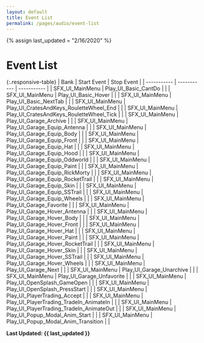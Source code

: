 ```yaml
---
layout: default
title: Event List
permalink: /pages/audio/event-list
---
```

{% assign last_updated = "2/16/2020" %}
# Event List

{:.responsive-table}
| Bank | Start Event | Stop Event |
| ----------- | ----------- | ----------- |
| SFX_UI_MainMenu | Play_UI_Basic_CantDo | |
| SFX_UI_MainMenu | Play_UI_Basic_Hover | |
| SFX_UI_MainMenu | Play_UI_Basic_NextTab | |
| SFX_UI_MainMenu | Play_UI_CratesAndKeys_RouletteWheel_End | |
| SFX_UI_MainMenu | Play_UI_CratesAndKeys_RouletteWheel_Tick | |
| SFX_UI_MainMenu | Play_UI_Garage_Archive | |
| SFX_UI_MainMenu | Play_UI_Garage_Equip_Antenna | |
| SFX_UI_MainMenu | Play_UI_Garage_Equip_Body | |
| SFX_UI_MainMenu | Play_UI_Garage_Equip_Front | |
| SFX_UI_MainMenu | Play_UI_Garage_Equip_Hat | |
| SFX_UI_MainMenu | Play_UI_Garage_Equip_Hood | |
| SFX_UI_MainMenu | Play_UI_Garage_Equip_Oddworld | |
| SFX_UI_MainMenu | Play_UI_Garage_Equip_Paint | |
| SFX_UI_MainMenu | Play_UI_Garage_Equip_RickMorty | |
| SFX_UI_MainMenu | Play_UI_Garage_Equip_RocketTrail | |
| SFX_UI_MainMenu | Play_UI_Garage_Equip_Skin | |
| SFX_UI_MainMenu | Play_UI_Garage_Equip_SSTrail | |
| SFX_UI_MainMenu | Play_UI_Garage_Equip_Wheels | |
| SFX_UI_MainMenu | Play_UI_Garage_Favorite | |
| SFX_UI_MainMenu | Play_UI_Garage_Hover_Antenna | |
| SFX_UI_MainMenu | Play_UI_Garage_Hover_Body | |
| SFX_UI_MainMenu | Play_UI_Garage_Hover_Front | |
| SFX_UI_MainMenu | Play_UI_Garage_Hover_Hat | |
| SFX_UI_MainMenu | Play_UI_Garage_Hover_Paint | |
| SFX_UI_MainMenu | Play_UI_Garage_Hover_RocketTrail | |
| SFX_UI_MainMenu | Play_UI_Garage_Hover_Skin | |
| SFX_UI_MainMenu | Play_UI_Garage_Hover_SSTrail | |
| SFX_UI_MainMenu | Play_UI_Garage_Hover_Wheels | |
| SFX_UI_MainMenu | Play_UI_Garage_Next | |
| SFX_UI_MainMenu | Play_UI_Garage_Unarchive | |
| SFX_UI_MainMenu | Play_UI_Garage_Unfavorite | |
| SFX_UI_MainMenu | Play_UI_OpenSplash_GameOpen | |
| SFX_UI_MainMenu | Play_UI_OpenSplash_PressStart | |
| SFX_UI_MainMenu | Play_UI_PlayerTrading_Accept | |
| SFX_UI_MainMenu | Play_UI_PlayerTrading_TradeIn_AnimateIn | |
| SFX_UI_MainMenu | Play_UI_PlayerTrading_TradeIn_AnimateOut | |
| SFX_UI_MainMenu | Play_UI_Popup_Modal_Anim_Start | |
| SFX_UI_MainMenu | Play_UI_Popup_Modal_Anim_Transition | |

**Last Updated: {{ last_updated }}**